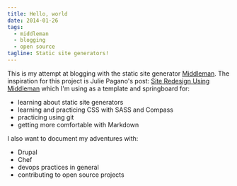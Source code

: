 ```yaml
---
title: Hello, world
date: 2014-01-26
tags:
  - middleman
  - blogging
  - open source
tagline: Static site generators!
---
```


This is my attempt at blogging with the static site generator [Middleman][].
The inspiration for this project is Julie Pagano's post:
[Site Redesign Using Middleman][] which I'm using as a template and springboard
for:

* learning about static site generators
* learning and practicing CSS with SASS and Compass
* practicing using git
* getting more comfortable with Markdown

I also want to document my adventures with:

* Drupal
* Chef
* devops practices in general
* contributing to open source projects

[Middleman]: http://middleman.app
[Site Redesign Using Middleman]: http://juliepagano.com/blog/2013/11/10/site-redesign-using-middleman/
